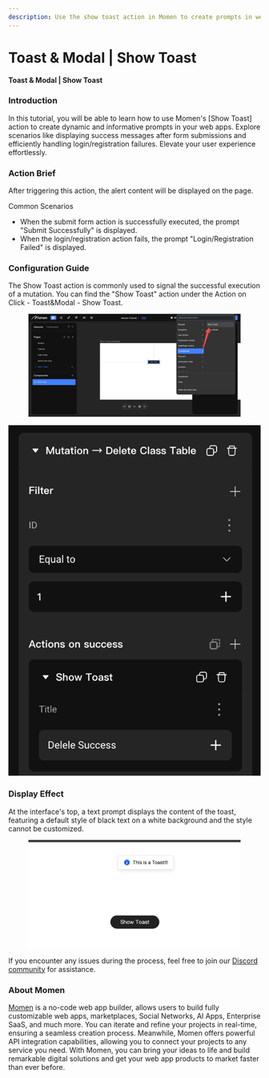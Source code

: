 ```yaml
---
description: Use the show toast action in Momen to create prompts in web apps.
---
```


# Toast & Modal | Show Toast

**Toast & Modal | Show Toast**

### **Introduction**

In this tutorial, you will be able to learn how to use Momen's \[Show Toast] action to create dynamic and informative prompts in your web apps. Explore scenarios like displaying success messages after form submissions and efficiently handling login/registration failures. Elevate your user experience effortlessly.

### **Action Brief**

After triggering this action, the alert content will be displayed on the page.

Common Scenarios

* When the submit form action is successfully executed, the prompt "Submit Successfully" is displayed.
* When the login/registration action fails, the prompt "Login/Registration Failed" is displayed.

### **Configuration Guide**

The Show Toast action is commonly used to signal the successful execution of a mutation. You can find the "Show Toast" action under the Action on Click - Toast\&Modal - Show Toast.

<figure><img src="../../../../../.gitbook/assets/0 (24).png" alt="Sets the path to show toast action."><figcaption></figcaption></figure>

![](<../../../../../.gitbook/assets/1 (23).png>)

### **Display Effect**

At the interface's top, a text prompt displays the content of the toast, featuring a default style of black text on a white background and the style cannot be customized.

<figure><img src="../../../../../.gitbook/assets/2 (20).png" alt="Display effect showcase of the Show Toast action."><figcaption></figcaption></figure>

If you encounter any issues during the process, feel free to join our [Discord community](https://discord.com/invite/UCyhySSXfz) for assistance.​​​

### **About Momen​​​​​**

[Momen](https://momen.app/?channel=blog-about) is a no-code web app builder, allows users to build fully customizable web apps, marketplaces, Social Networks, AI Apps, Enterprise SaaS, and much more. You can iterate and refine your projects in real-time, ensuring a seamless creation process. Meanwhile, Momen offers powerful API integration capabilities, allowing you to connect your projects to any service you need. With Momen, you can bring your ideas to life and build remarkable digital solutions and get your web app products to market faster than ever before.​​
